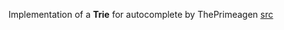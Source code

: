 Implementation of a **Trie** for autocomplete by ThePrimeagen [src](https://frontendmasters.com/courses/algorithms/tries/)
